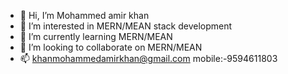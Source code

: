 - 👋 Hi, I’m Mohammed amir khan
- 👀 I’m interested in MERN/MEAN stack development
- 🌱 I’m currently learning MERN/MEAN
- 💞️ I’m looking to collaborate on MERN/MEAN
- 📫 khanmohammedamirkhan@gmail.com mobile:-9594611803

<!---
amir888888/amir888888 is a ✨ special ✨ repository because its `README.md` (this file) appears on your GitHub profile.
You can click the Preview link to take a look at your changes.
--->
